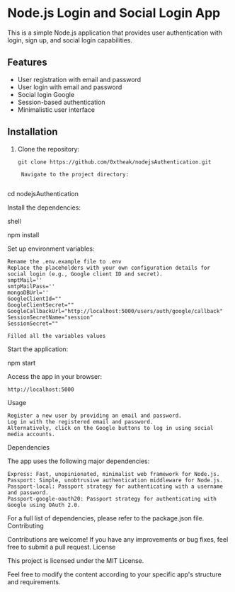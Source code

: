 # Node.js Login and Social Login App

This is a simple Node.js application that provides user authentication with login, sign up, and social login capabilities.

## Features

- User registration with email and password
- User login with email and password
- Social login Google
- Session-based authentication
- Minimalistic user interface

## Installation

1. Clone the repository:

   ```shell
   git clone https://github.com/0xtheak/nodejsAuthentication.git

    Navigate to the project directory:


cd nodejsAuthentication

Install the dependencies:

shell

npm install

Set up environment variables:

    Rename the .env.example file to .env
    Replace the placeholders with your own configuration details for social login (e.g., Google client ID and secret).
    smptMail=''
    smtpMailPass=''
    mongoDBUrl=''
    GoogleClientId=""
    GoogleClientSecret=""
    GoogleCallbackUrl="http://localhost:5000/users/auth/google/callback"
    SessionSecretName="session"
    SessionSecret=""

    Filled all the variables values  

Start the application:

npm start

Access the app in your browser:


    http://localhost:5000

Usage

    Register a new user by providing an email and password.
    Log in with the registered email and password.
    Alternatively, click on the Google buttons to log in using social media accounts.

Dependencies

The app uses the following major dependencies:

    Express: Fast, unopinionated, minimalist web framework for Node.js.
    Passport: Simple, unobtrusive authentication middleware for Node.js.
    Passport-local: Passport strategy for authenticating with a username and password.
    Passport-google-oauth20: Passport strategy for authenticating with Google using OAuth 2.0.

For a full list of dependencies, please refer to the package.json file.
Contributing

Contributions are welcome! If you have any improvements or bug fixes, feel free to submit a pull request.
License

This project is licensed under the MIT License.



Feel free to modify the content according to your specific app's structure and requirements.
